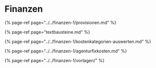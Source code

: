 # Finanzen

{% page-ref page="../../finanzen-1/provisionen.md" %}

{% page-ref page="textbausteine.md" %}

{% page-ref page="../../finanzen-1/kostenkategorien-auswerten.md" %}

{% page-ref page="../../finanzen-1/agenturfixkosten.md" %}

{% page-ref page="../../finanzen-1/vorlagen/" %}



